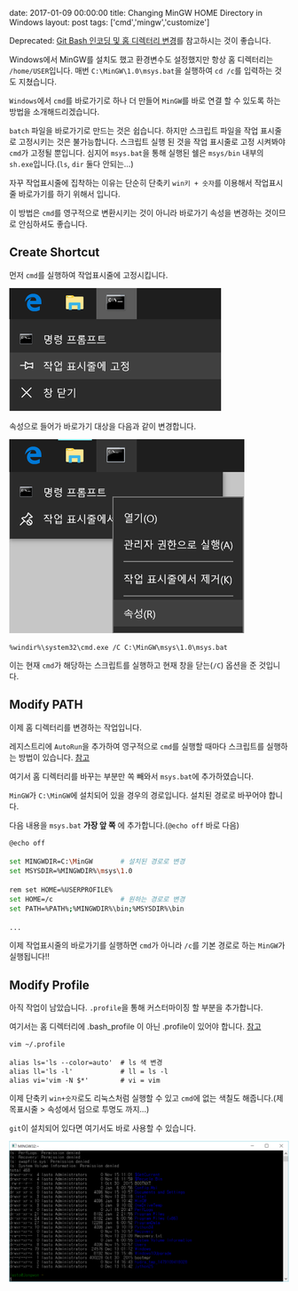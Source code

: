 date: 2017-01-09 00:00:00
title: Changing MinGW HOME Directory in Windows
layout: post
tags: ['cmd','mingw','customize']

<div class='warn'>
Deprecated: <a href='/2017/01/17/git-bash.html'>Git Bash 인코딩 및 홈 디렉터리 변경</a>를 참고하시는 것이 좋습니다.
</div>

Windows에서 MinGW를 설치도 했고 환경변수도 설정했지만 항상 홈 디렉터리는 `/home/USER`입니다.
매번 `C:\MinGW\1.0\msys.bat`을 실행하여 `cd /c`를 입력하는 것도 지쳤습니다.

`Windows`에서 `cmd`를 바로가기로 하나 더 만들어 `MinGW`를 바로 연결 할 수 있도록 하는 방법을 소개해드리겠습니다.

`batch` 파일을 바로가기로 만드는 것은 쉽습니다. 하지만 스크립트 파일을 작업 표시줄로 고정시키는 것은 불가능합니다. 스크립트 실행 된 것을 작업 표시줄로 고정 시켜봐야 `cmd`가 고정될 뿐입니다. 심지어 `msys.bat`을 통해 실행된 쉘은 `msys/bin` 내부의 `sh.exe`입니다.(`ls`, `dir` 둘다 안되는...)

자꾸 작업표시줄에 집착하는 이유는 단순히 단축키 `win키 + 숫자`를 이용해서 작업표시줄 바로가기를 하기 위해서 입니다.

이 방법은 `cmd`를 영구적으로 변환시키는 것이 아니라 바로가기 속성을 변경하는 것이므로 안심하셔도 좋습니다.

## Create Shortcut

먼저 `cmd`를 실행하여 작업표시줄에 고정시킵니다.

![](../images/cmd/shortcut.png)

속성으로 들어가 바로가기 대상을 다음과 같이 변경합니다.

![](../images/cmd/property.png)

```
%windir%\system32\cmd.exe /C C:\MinGW\msys\1.0\msys.bat
```

이는 현재 `cmd`가 해당하는 스크립트를 실행하고 현재 창을 닫는(`/C`) 옵션을 준 것입니다.

## Modify PATH

이제 홈 디렉터리를 변경하는 작업입니다.

레지스트리에 `AutoRun`을 추가하여 영구적으로 `cmd`를 실행할 때마다 스크립트를 실행하는 방법이 있습니다. [참고](//www.mingw.org/wiki/HOWTO_Set_the_HOME_variable_for_cmd_exe)

여기서 홈 디렉터리를 바꾸는 부분만 쏙 빼와서 `msys.bat`에 추가하였습니다.

`MinGW`가 `C:\MinGW`에 설치되어 있을 경우의 경로입니다. 설치된 경로로 바꾸어야 합니다.

다음 내용을 `msys.bat` **가장 앞 쪽** 에 추가합니다.(`@echo off` 바로 다음)

```bash
@echo off

set MINGWDIR=C:\MinGW       # 설치된 경로로 변경
set MSYSDIR=%MINGWDIR%\msys\1.0

rem set HOME=%USERPROFILE%
set HOME=/c                 # 원하는 경로로 변경
set PATH=%PATH%;%MINGWDIR%\bin;%MSYSDIR%\bin

...
```

이제 작업표시줄의 바로가기를 실행하면 `cmd`가 아니라 `/c`를 기본 경로로 하는 `MinGW`가 실행됩니다!!

## Modify Profile

아직 작업이 남았습니다. `.profile`을 통해 커스터마이징 할 부분을 추가합니다.

여기서는 홈 디렉터리에 .bash_profile 이 아닌 .profile이 있어야 합니다. [참고](//superuser.com/questions/405342/mingw-bash-profile)

```vim
vim ~/.profile

alias ls='ls --color=auto'  # ls 색 변경
alias ll='ls -l'            # ll = ls -l
alias vi='vim -N $*'        # vi = vim
```

이제 단축키 `win+숫자`로도 리눅스처럼 실행할 수 있고 `cmd`에 없는 색칠도 해줍니다.(제목표시줄 > 속성에서 덤으로 투명도 까지...)

`git`이 설치되어 있다면 여기서도 바로 사용할 수 있습니다.

![](../images/cmd/llcommand.png)
